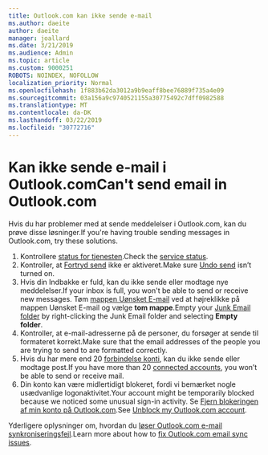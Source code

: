 ```yaml
---
title: Outlook.com kan ikke sende e-mail
ms.author: daeite
author: daeite
manager: joallard
ms.date: 3/21/2019
ms.audience: Admin
ms.topic: article
ms.custom: 9000251
ROBOTS: NOINDEX, NOFOLLOW
localization_priority: Normal
ms.openlocfilehash: 1f883b62da3012a9b9eaff8bee76889f735a4e09
ms.sourcegitcommit: 03a156a9c9740521155a30775492c7dff0982588
ms.translationtype: MT
ms.contentlocale: da-DK
ms.lasthandoff: 03/22/2019
ms.locfileid: "30772716"
---
```

# <a name="cant-send-email-in-outlookcom"></a><span data-ttu-id="a1e9a-102">Kan ikke sende e-mail i Outlook.com</span><span class="sxs-lookup"><span data-stu-id="a1e9a-102">Can't send email in Outlook.com</span></span>

<span data-ttu-id="a1e9a-103">Hvis du har problemer med at sende meddelelser i Outlook.com, kan du prøve disse løsninger.</span><span class="sxs-lookup"><span data-stu-id="a1e9a-103">If you're having trouble sending messages in Outlook.com, try these solutions.</span></span>

1. <span data-ttu-id="a1e9a-104">Kontrollere [status for tjenesten](https://go.microsoft.com/fwlink/p/?linkid=837482).</span><span class="sxs-lookup"><span data-stu-id="a1e9a-104">Check the [service status](https://go.microsoft.com/fwlink/p/?linkid=837482).</span></span>
1. <span data-ttu-id="a1e9a-105">Kontroller, at [Fortryd send](https://outlook.live.com/mail/options/mail/messageContent/undoSend) ikke er aktiveret.</span><span class="sxs-lookup"><span data-stu-id="a1e9a-105">Make sure [Undo send](https://outlook.live.com/mail/options/mail/messageContent/undoSend) isn’t turned on.</span></span>
1. <span data-ttu-id="a1e9a-106">Hvis din Indbakke er fuld, kan du ikke sende eller modtage nye meddelelser.</span><span class="sxs-lookup"><span data-stu-id="a1e9a-106">If your inbox is full, you won't be able to send or receive new messages.</span></span> <span data-ttu-id="a1e9a-107">Tøm [mappen Uønsket E-mail](https://outlook.live.com/mail/junkemail) ved at højreklikke på mappen Uønsket E-mail og vælge **tom mappe**.</span><span class="sxs-lookup"><span data-stu-id="a1e9a-107">Empty your [Junk Email folder](https://outlook.live.com/mail/junkemail) by right-clicking the Junk Email folder and selecting **Empty folder**.</span></span>
1. <span data-ttu-id="a1e9a-108">Kontroller, at e-mail-adresserne på de personer, du forsøger at sende til formateret korrekt.</span><span class="sxs-lookup"><span data-stu-id="a1e9a-108">Make sure that the email addresses of the people you are trying to send to are formatted correctly.</span></span>
1. <span data-ttu-id="a1e9a-109">Hvis du har mere end 20 [forbindelse konti](https://outlook.live.com/mail/options/mail/accounts/connected), kan du ikke sende eller modtage post.</span><span class="sxs-lookup"><span data-stu-id="a1e9a-109">If you have more than 20 [connected accounts](https://outlook.live.com/mail/options/mail/accounts/connected), you won’t be able to send or receive mail.</span></span>
1. <span data-ttu-id="a1e9a-110">Din konto kan være midlertidigt blokeret, fordi vi bemærket nogle usædvanlige logonaktivitet.</span><span class="sxs-lookup"><span data-stu-id="a1e9a-110">Your account might be temporarily blocked because we noticed some unusual sign-in activity.</span></span> <span data-ttu-id="a1e9a-111">Se [Fjern blokeringen af min konto på Outlook.com](https://support.office.com/article/f4ad2701-d166-4d8b-8a6a-9af2a1f8a4c4).</span><span class="sxs-lookup"><span data-stu-id="a1e9a-111">See [Unblock my Outlook.com account](https://support.office.com/article/f4ad2701-d166-4d8b-8a6a-9af2a1f8a4c4).</span></span>

<span data-ttu-id="a1e9a-112">Yderligere oplysninger om, hvordan du [løser Outlook.com e-mail synkroniseringsfejl](https://support.office.com/article/d39e3341-8d79-4bf1-b3c7-ded602233642).</span><span class="sxs-lookup"><span data-stu-id="a1e9a-112">Learn more about how to [fix Outlook.com email sync issues](https://support.office.com/article/d39e3341-8d79-4bf1-b3c7-ded602233642).</span></span>
